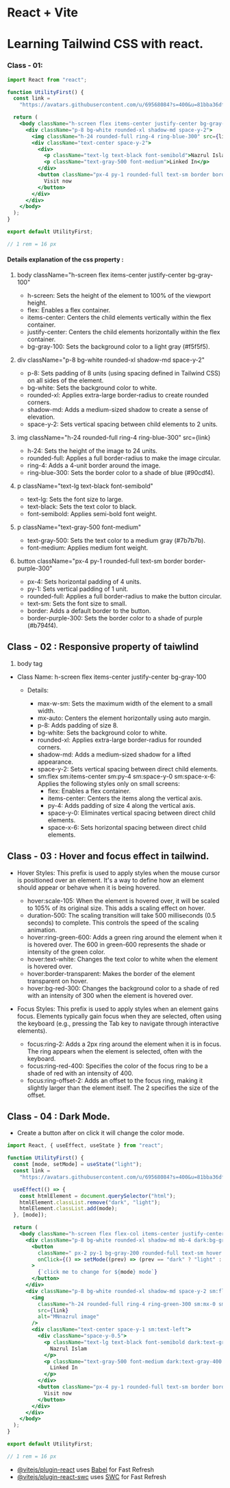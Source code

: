 # React + Vite

# Learning Tailwind CSS with react.

### Class - 01:

```jsx
import React from "react";

function UtilityFirst() {
  const link =
    "https://avatars.githubusercontent.com/u/69568084?s=400&u=81bba36df177c605b9f62cd1d1e6aee7862b51b7&v=4";

  return (
    <body className="h-screen flex items-center justify-center bg-gray-100">
      <div className="p-8 bg-white rounded-xl shadow-md space-y-2">
        <img className="h-24 rounded-full ring-4 ring-blue-300" src={link} />
        <div className="text-center space-y-2">
          <div>
            <p className="text-lg text-black font-semibold">Nazrul Islam</p>
            <p className="text-gray-500 font-medium">Linked In</p>
          </div>
          <button className="px-4 py-1 rounded-full text-sm border border-purple-300">
            Visit now
          </button>
        </div>
      </div>
    </body>
  );
}

export default UtilityFirst;

// 1 rem = 16 px
```

#### Details explanation of the css property :

1. body className="h-screen flex items-center justify-center bg-gray-100"

   - h-screen: Sets the height of the element to 100% of the viewport height.
   - flex: Enables a flex container.
   - items-center: Centers the child elements vertically within the flex container.
   - justify-center: Centers the child elements horizontally within the flex container.
   - bg-gray-100: Sets the background color to a light gray (#f5f5f5).

2. div className="p-8 bg-white rounded-xl shadow-md space-y-2"

   - p-8: Sets padding of 8 units (using spacing defined in Tailwind CSS) on all sides of the element.
   - bg-white: Sets the background color to white.
   - rounded-xl: Applies extra-large border-radius to create rounded corners.
   - shadow-md: Adds a medium-sized shadow to create a sense of elevation.
   - space-y-2: Sets vertical spacing between child elements to 2 units.

3. img className="h-24 rounded-full ring-4 ring-blue-300" src={link}

   - h-24: Sets the height of the image to 24 units.
   - rounded-full: Applies a full border-radius to make the image circular.
   - ring-4: Adds a 4-unit border around the image.
   - ring-blue-300: Sets the border color to a shade of blue (#90cdf4).

4. p className="text-lg text-black font-semibold"

   - text-lg: Sets the font size to large.
   - text-black: Sets the text color to black.
   - font-semibold: Applies semi-bold font weight.

5. p className="text-gray-500 font-medium"

   - text-gray-500: Sets the text color to a medium gray (#7b7b7b).
   - font-medium: Applies medium font weight.

6. button className="px-4 py-1 rounded-full text-sm border border-purple-300"

   - px-4: Sets horizontal padding of 4 units.
   - py-1: Sets vertical padding of 1 unit.
   - rounded-full: Applies a full border-radius to make the button circular.
   - text-sm: Sets the font size to small.
   - border: Adds a default border to the button.
   - border-purple-300: Sets the border color to a shade of purple (#b794f4).

## Class - 02 : Responsive property of taiwlind

1. body tag

- Class Name: h-screen flex items-center justify-center bg-gray-100

  - Details:

    - max-w-sm: Sets the maximum width of the element to a small width.
    - mx-auto: Centers the element horizontally using auto margin.
    - p-8: Adds padding of size 8.
    - bg-white: Sets the background color to white.
    - rounded-xl: Applies extra-large border-radius for rounded corners.
    - shadow-md: Adds a medium-sized shadow for a lifted appearance.
    - space-y-2: Sets vertical spacing between direct child elements.
    - sm:flex sm:items-center sm:py-4 sm:space-y-0 sm:space-x-6: Applies the following styles only on small screens:
      - flex: Enables a flex container.
      - items-center: Centers the items along the vertical axis.
      - py-4: Adds padding of size 4 along the vertical axis.
      - space-y-0: Eliminates vertical spacing between direct child elements.
      - space-x-6: Sets horizontal spacing between direct child elements.

## Class - 03 : Hover and focus effect in tailwind.

- Hover Styles: This prefix is used to apply styles when the mouse cursor is positioned over an element. It's a way to define how an element should appear or behave when it is being hovered.

  - hover:scale-105: When the element is hovered over, it will be scaled to 105% of its original size. This adds a scaling effect on hover.
  - duration-500: The scaling transition will take 500 milliseconds (0.5 seconds) to complete. This controls the speed of the scaling animation.
  - hover:ring-green-600: Adds a green ring around the element when it is hovered over. The 600 in green-600 represents the shade or intensity of the green color.
  - hover:text-white: Changes the text color to white when the element is hovered over.
  - hover:border-transparent: Makes the border of the element transparent on hover.
  - hover:bg-red-300: Changes the background color to a shade of red with an intensity of 300 when the element is hovered over.

- Focus Styles: This prefix is used to apply styles when an element gains focus. Elements typically gain focus when they are selected, often using the keyboard (e.g., pressing the Tab key to navigate through interactive elements).

  - focus:ring-2: Adds a 2px ring around the element when it is in focus. The ring appears when the element is selected, often with the keyboard.
  - focus:ring-red-400: Specifies the color of the focus ring to be a shade of red with an intensity of 400.
  - focus:ring-offset-2: Adds an offset to the focus ring, making it slightly larger than the element itself. The 2 specifies the size of the offset.

## Class - 04 : Dark Mode.

- Create a button after on click it will change the color mode.

```jsx
import React, { useEffect, useState } from "react";

function UtilityFirst() {
  const [mode, setMode] = useState("light");
  const link =
    "https://avatars.githubusercontent.com/u/69568084?s=400&u=81bba36df177c605b9f62cd1d1e6aee7862b51b7&v=4";

  useEffect(() => {
    const htmlElement = document.querySelector("html");
    htmlElement.classList.remove("dark", "light");
    htmlElement.classList.add(mode);
  }, [mode]);

  return (
    <body className="h-screen flex flex-col items-center justify-center bg-gray-100 dark:bg-gray-900 ">
      <div className="p-8 bg-white rounded-xl shadow-md mb-4 dark:bg-gray-800">
        <button
          className=" px-2 py-1 bg-gray-200 rounded-full text-sm hover:bg-gray-300 dark:bg-gray-900 dark:text-white"
          onClick={() => setMode((prev) => (prev == "dark" ? "light" : "dark"))}
        >
          {`click me to change for ${mode} mode`}
        </button>
      </div>
      <div className="p-8 bg-white rounded-xl shadow-md space-y-2 sm:flex sm:items-center sm:py-4 sm:space-y-0 sm:space-x-6 dark:bg-gray-800 sm:dark:hover:bg-gray-700">
        <img
          className="h-24 rounded-full ring-4 ring-green-300 sm:mx-0 sm:flex-shrink-0 hover:scale-105 duration-500 hover:ring-green-600"
          src={link}
          alt="MNnazrul image"
        />
        <div className="text-center space-y-1 sm:text-left">
          <div className="space-y-0.5">
            <p className="text-lg text-black font-semibold dark:text-gray-300">
              Nazrul Islam
            </p>
            <p className="text-gray-500 font-medium dark:text-gray-400 ">
              Linked In
            </p>
          </div>
          <button className="px-4 py-1 rounded-full text-sm border border-purple-300 font-semibold hover:text-white hover:border-transparent hover:bg-red-300 focus:ring-2   focus:ring-red-400 focus:ring-offset-2 dark:text-purple-300 dark:focus:ring-offset-gray-800">
            Visit now
          </button>
        </div>
      </div>
    </body>
  );
}

export default UtilityFirst;

// 1 rem = 16 px
```

- [@vitejs/plugin-react](https://github.com/vitejs/vite-plugin-react/blob/main/packages/plugin-react/README.md) uses [Babel](https://babeljs.io/) for Fast Refresh
- [@vitejs/plugin-react-swc](https://github.com/vitejs/vite-plugin-react-swc) uses [SWC](https://swc.rs/) for Fast Refresh
